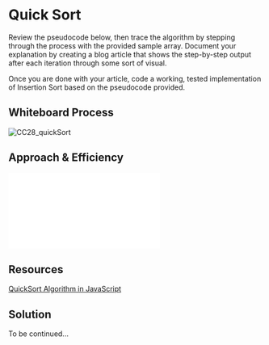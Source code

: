 # Quick Sort

Review the pseudocode below, then trace the algorithm by stepping through the process with the provided sample array. Document your explanation by creating a blog article that shows the step-by-step output after each iteration through some sort of visual.

Once you are done with your article, code a working, tested implementation of Insertion Sort based on the pseudocode provided.

## Whiteboard Process

![CC28_quickSort](/javascript/sorts/quickSort/CC28_quickSort_whiteboard.png)

## Approach & Efficiency

![Blog](javascript/sorts/quickSort/blog.md)

## Resources

[QuickSort Algorithm in JavaScript](https://www.guru99.com/quicksort-in-javascript.html)

## Solution

To be continued...
